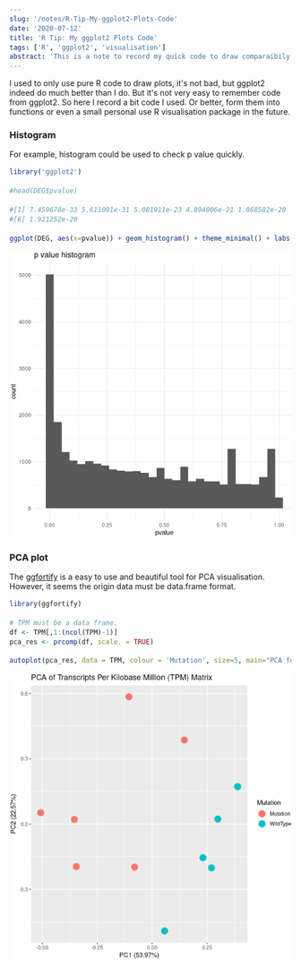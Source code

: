 ```yaml
---
slug: '/notes/R-Tip-My-ggplot2-Plots-Code'
date: '2020-07-12'
title: 'R Tip: My ggplot2 Plots Code'
tags: ['R', 'ggplot2', 'visualisation']
abstract: 'This is a note to record my quick code to draw comparaibily nice figure with ggplot2.'
---
```


I used to only use pure R code to draw plots, it's not bad, but ggplot2 indeed do much better than I do. But it's not very easy to remember code from ggplot2. So here I record a bit code I used. Or better, form them into functions or even a small personal use R visualisation package in the future.

### Histogram

For example, histogram could be used to check p value quickly.

```r
library('ggplot2')

#head(DEG$pvalue)

#[1] 7.459678e-33 5.611091e-31 5.081911e-23 4.894006e-21 1.068582e-20
#[6] 1.921252e-20

ggplot(DEG, aes(x=pvalue)) + geom_histogram() + theme_minimal() + labs(title="p value histogram")
```

![P value Histogram](./fig1.png)

### PCA plot

The [ggfortify](https://cran.r-project.org/web/packages/ggfortify/vignettes/plot_pca.html) is a easy to use and beautiful tool for PCA visualisation. However, it seems the origin data must be data.frame format.

```r
library(ggfortify)

# TPM must be a data frame.
df <- TPM[,1:(ncol(TPM)-1)]
pca_res <- prcomp(df, scale. = TRUE)

autoplot(pca_res, data = TPM, colour = 'Mutation', size=5, main="PCA for Transcripts Per Kilobase Million (TPM Matrix)")
```

![PCA plot](./fig2.png)
